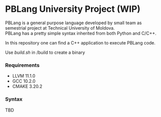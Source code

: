 # PBLang University Project (WIP)  

PBLang is a general purpose language developed by small team as semestrial project at Technical University of Moldova.  
PBLang has a pretty simple syntax inherited from both Python and C/C++.  

In this repository one can find a C++ application to execute PBLang code.

Use *build.sh* in /build to create a binary 
### Requirements
- LLVM 11.1.0
- GCC 10.2.0
- CMAKE 3.20.2

### Syntax
TBD
